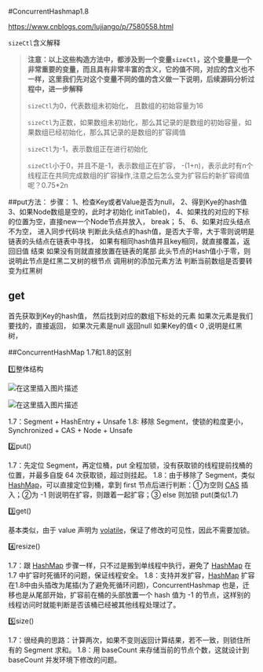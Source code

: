 #ConcurrentHashmap1.8

https://www.cnblogs.com/lujiango/p/7580558.html

`sizeCtl`含义解释

> **注意：以上这些构造方法中，都涉及到一个变量`sizeCtl`，这个变量是一个非常重要的变量，而且具有非常丰富的含义，它的值不同，对应的含义也不一样，这里我们先对这个变量不同的值的含义做一下说明，后续源码分析过程中，进一步解释**
>
> `sizeCtl`为0，代表数组未初始化， 且数组的初始容量为16
>
> `sizeCtl`为正数，如果数组未初始化，那么其记录的是数组的初始容量，如果数组已经初始化，那么其记录的是数组的扩容阈值
>
> `sizeCtl`为-1，表示数组正在进行初始化
>
> `sizeCtl`小于0，并且不是-1，表示数组正在扩容， -(1+n)，表示此时有n个线程正在共同完成数组的扩容操作,注意之后怎么变为扩容后的新扩容阈值呢？0.75*2n

##put方法：
步骤：
1、检查Key或者Value是否为null，
2、得到Kye的hash值
3、如果Node数组是空的，此时才初始化 initTable()，
4、如果找的对应的下标的位置为空，直接new一个Node节点并放入， break；
5、
6、如果对应头结点不为空， 进入同步代码块
判断此头结点的hash值，是否大于零，大于零则说明是链表的头结点在链表中寻找，
如果有相同hash值并且key相同，就直接覆盖，返回旧值 结束
如果没有则就直接放置在链表的尾部
此头节点的Hash值小于零，则说明此节点是红黑二叉树的根节点
调用树的添加元素方法
判断当前数组是否要转变为红黑树

## get

首先获取到Key的hash值，
然后找到对应的数组下标处的元素
如果次元素是我们要找的，直接返回，
如果次元素是null 返回null
如果Key的值< 0 ,说明是红黑树，

##ConcurrentHashMap 1.7和1.8的区别

1️⃣整体结构

![在这里插入图片描述](https://img-blog.csdnimg.cn/20190426100401737.png?x-oss-process=image/watermark,type_ZmFuZ3poZW5naGVpdGk,shadow_10,text_aHR0cHM6Ly9ibG9nLmNzZG4ubmV0L3FxXzQxODg0OTc2,size_16,color_FFFFFF,t_70)

![在这里插入图片描述](https://img-blog.csdnimg.cn/20190426101108134.jpg?x-oss-process=image/watermark,type_ZmFuZ3poZW5naGVpdGk,shadow_10,text_aHR0cHM6Ly9ibG9nLmNzZG4ubmV0L3FxXzQxODg0OTc2,size_16,color_FFFFFF,t_70)

1.7：Segment + HashEntry + Unsafe
 1.8: 移除 Segment，使锁的粒度更小，Synchronized + CAS + Node + Unsafe

2️⃣put()

1.7：先定位 Segment，再定位桶，put 全程加锁，没有获取锁的线程提前找桶的位置，并最多自旋 64 次获取锁，超过则挂起。
 1.8：由于移除了 Segment，类似 [HashMap](https://www.jianshu.com/p/6c70d265aa7b)，可以直接定位到桶，拿到 first 节点后进行判断：①为空则 [CAS](https://www.jianshu.com/p/98220486426a) 插入；②为 -1 则说明在扩容，则跟着一起扩容；③ else 则加锁 put(类似1.7)

3️⃣get()

基本类似，由于 value 声明为 [volatile](https://www.jianshu.com/p/6c96719bba04)，保证了修改的可见性，因此不需要加锁。

4️⃣resize()

1.7：跟 [HashMap](https://www.jianshu.com/p/6c70d265aa7b) 步骤一样，只不过是搬到单线程中执行，避免了 [HashMap](https://www.jianshu.com/p/6c70d265aa7b) 在 1.7 中扩容时死循环的问题，保证线程安全。
 1.8：支持并发扩容，[HashMap](https://www.jianshu.com/p/6c70d265aa7b) 扩容在1.8中由头插改为尾插(为了避免死循环问题)，ConcurrentHashmap 也是，迁移也是从尾部开始，扩容前在桶的头部放置一个 hash 值为 -1 的节点，这样别的线程访问时就能判断是否该桶已经被其他线程处理过了。

5️⃣size()

1.7：很经典的思路：计算两次，如果不变则返回计算结果，若不一致，则锁住所有的 Segment 求和。
 1.8：用 baseCount 来存储当前的节点个数，这就设计到 baseCount 并发环境下修改的问题。
